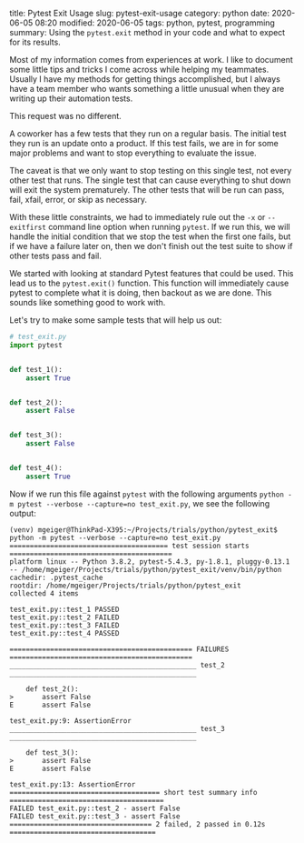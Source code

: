 title: Pytest Exit Usage
slug: pytest-exit-usage
category: python
date: 2020-06-05 08:20
modified: 2020-06-05
tags: python, pytest, programming
summary: Using the `pytest.exit` method in your code and what to expect for its results.

Most of my information comes from experiences at work. 
I like to document some little tips and tricks I come across while helping my teammates.
Usually I have my methods for getting things accomplished, but I always have a team member who wants something a little unusual when they are writing up their automation tests.

This request was no different.

A coworker has a few tests that they run on a regular basis. 
The initial test they run is an update onto a product. If this test fails, we are in for some major problems and want to stop everything to evaluate the issue.

The caveat is that we only want to stop testing on this single test, not every other test that runs.
The single test that can cause everything to shut down will exit the system prematurely. 
The other tests that will be run can pass, fail, xfail, error, or skip as necessary.

With these little constraints, we had to immediately rule out the `-x` or `--exitfirst` command line option when running `pytest`.
If we run this, we will handle the initial condition that we stop the test when the first one fails, but if we have a failure later on, then we don't finish out the test suite to show if other tests pass and fail.

We started with looking at standard Pytest features that could be used. 
This lead us to the `pytest.exit()` function. 
This function will immediately cause pytest to complete what it is doing, then backout as we are done.
This sounds like something good to work with.

Let's try to make some sample tests that will help us out:
```python
# test_exit.py
import pytest


def test_1():
    assert True


def test_2():
    assert False


def test_3():
    assert False


def test_4():
    assert True
```

Now if we run this file against `pytest` with the following arguments `python -m pytest --verbose --capture=no test_exit.py`, we see the following output:
```
(venv) mgeiger@ThinkPad-X395:~/Projects/trials/python/pytest_exit$ python -m pytest --verbose --capture=no test_exit.py 
======================================= test session starts ========================================
platform linux -- Python 3.8.2, pytest-5.4.3, py-1.8.1, pluggy-0.13.1 -- /home/mgeiger/Projects/trials/python/pytest_exit/venv/bin/python
cachedir: .pytest_cache
rootdir: /home/mgeiger/Projects/trials/python/pytest_exit
collected 4 items                                                                                  

test_exit.py::test_1 PASSED
test_exit.py::test_2 FAILED
test_exit.py::test_3 FAILED
test_exit.py::test_4 PASSED

============================================= FAILURES =============================================
______________________________________________ test_2 ______________________________________________

    def test_2():
>       assert False
E       assert False

test_exit.py:9: AssertionError
______________________________________________ test_3 ______________________________________________

    def test_3():
>       assert False
E       assert False

test_exit.py:13: AssertionError
===================================== short test summary info ======================================
FAILED test_exit.py::test_2 - assert False
FAILED test_exit.py::test_3 - assert False
=================================== 2 failed, 2 passed in 0.12s ====================================

```
